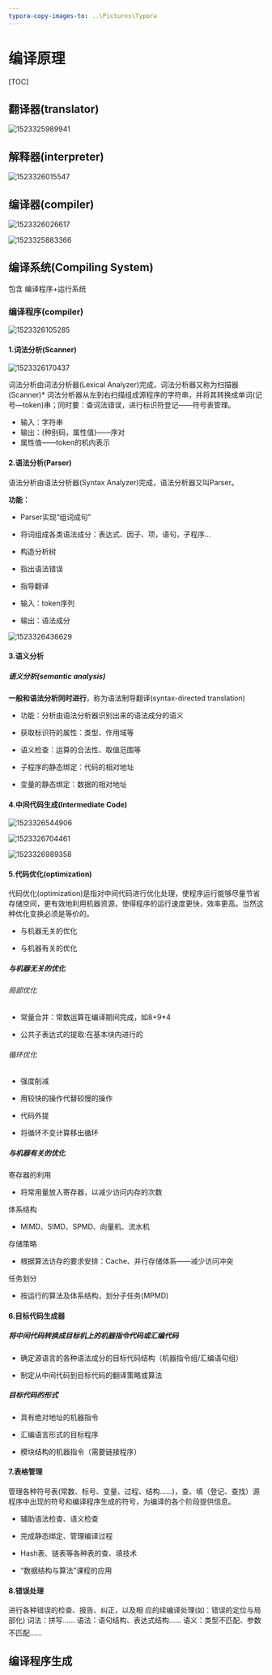```yaml
---
typora-copy-images-to: ..\Pictures\Typora
---
```


# 编译原理

[TOC]

## 翻译器(translator)

![1523325989941](C:\Users\ZhangConghai\Pictures\Typora\1523325989941.png)

## 解释器(interpreter)

![1523326015547](C:\Users\ZhangConghai\Pictures\Typora\1523326015547.png)

## 编译器(compiler)

![1523326026617](C:\Users\ZhangConghai\Pictures\Typora\1523326026617.png)





![1523325883366](C:\Users\ZhangConghai\Pictures\Typora\1523325883366.png)

## 编译系统(Compiling System)

包含 编译程序+运行系统

### 编译程序(compiler)

![1523326105285](C:\Users\ZhangConghai\Pictures\Typora\1523326105285.png)

#### 1.词法分析(Scanner)

![1523326170437](C:\Users\ZhangConghai\Pictures\Typora\1523326170437.png)

词法分析由词法分析器(Lexical Analyzer)完成，词法分析器又称为扫描器(Scanner)* 词法分析器从左到右扫描组成源程序的字符串，并将其转换成单词(记号—token)串；同时要：查词法错误，进行标识符登记——符号表管理。

- 输入：字符串
- 输出：(种别码，属性值)——序对
- 属性值——token的机内表示

#### 2.语法分析(Parser)

语法分析由语法分析器(Syntax Analyzer)完成，语法分析器又叫Parser。

**功能：**

* Parser实现“组词成句”


* 将词组成各类语法成分：表达式、因子、项，语句，子程序…


* 构造分析树


* 指出语法错误


* 指导翻译


* 输入：token序列


* 输出：语法成分

![1523326436629](C:\Users\ZhangConghai\Pictures\Typora\1523326436629.png)

#### 3.语义分析

##### 语义分析(semantic analysis)

**一般和语法分析同时进行**，称为语法制导翻译(syntax-directed translation)

* 功能：分析由语法分析器识别出来的语法成分的语义


* 获取标识符的属性：类型、作用域等


* 语义检查：运算的合法性、取值范围等


* 子程序的静态绑定：代码的相对地址


* 变量的静态绑定：数据的相对地址

#### 4.中间代码生成(Intermediate Code)

![1523326544906](C:\Users\ZhangConghai\Pictures\Typora\1523326544906.png)

![1523326704461](C:\Users\ZhangConghai\Pictures\Typora\1523326704461.png)

![1523326989358](C:\Users\ZhangConghai\Pictures\Typora\1523326989358.png)





#### 5.代码优化(optimization)

代码优化(optimization)是指对中间代码进行优化处理，使程序运行能够尽量节省存储空间，更有效地利用机器资源，使得程序的运行速度更快，效率更高。当然这种优化变换必须是等价的。

* 与机器无关的优化


* 与机器有关的优化

##### 与机器无关的优化

###### 局部优化

* 常量合并：常数运算在编译期间完成，如8+9*4


* 公共子表达式的提取:在基本块内进行的

###### 循环优化

* 强度削减


* 用较快的操作代替较慢的操作


* 代码外提


* 将循环不变计算移出循环

##### 与机器有关的优化

寄存器的利用

* 将常用量放入寄存器，以减少访问内存的次数

体系结构

* MIMD、SIMD、SPMD、向量机、流水机

存储策略

* 根据算法访存的要求安排：Cache、并行存储体系——减少访问冲突

任务划分

* 按运行的算法及体系结构，划分子任务(MPMD)

#### 6.目标代码生成器

##### 将中间代码转换成目标机上的机器指令代码或汇编代码

* 确定源语言的各种语法成分的目标代码结构（机器指令组/汇编语句组）


* 制定从中间代码到目标代码的翻译策略或算法

##### 目标代码的形式

* 具有绝对地址的机器指令


* 汇编语言形式的目标程序


* 模块结构的机器指令（需要链接程序）

#### 7.表格管理

管理各种符号表(常数、标号、变量、过程、结构……)，查、填（登记、查找）源程序中出现的符号和编译程序生成的符号，为编译的各个阶段提供信息。

* 辅助语法检查、语义检查


* 完成静态绑定、管理编译过程


* Hash表、链表等各种表的查、填技术


* “数据结构与算法”课程的应用

#### 8.错误处理

进行各种错误的检查、报告、纠正，以及相
应的续编译处理(如：错误的定位与局部化)
词法：拼写……
语法：语句结构、表达式结构……
语义：类型不匹配、参数不匹配……

## 编译程序生成

















